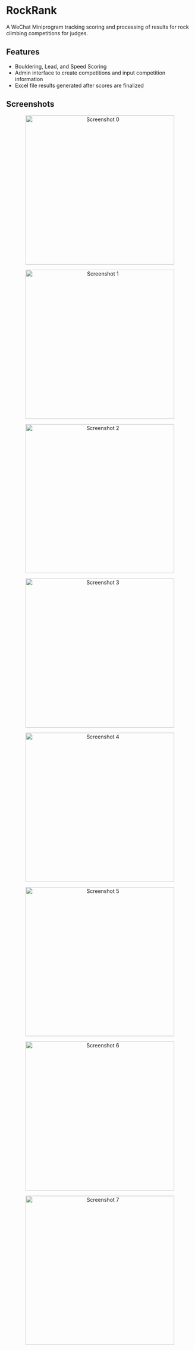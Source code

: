 # RockRank

A WeChat Miniprogram tracking scoring and processing of results for rock climbing competitions for judges.

## Features

- Bouldering, Lead, and Speed Scoring
- Admin interface to create competitions and input competition information
- Excel file results generated after scores are finalized

## Screenshots

<p align="center">
    <img src="screenshots/Screenshot0.png" alt="Screenshot 0" width="400" />
</p>

<p align="center">
    <img src="screenshots/Screenshot1.jpg" alt="Screenshot 1" width="400" />
</p>

<p align="center">
    <img src="screenshots/Screenshot2.jpg" alt="Screenshot 2" width="400" />
</p>

<p align="center">
    <img src="screenshots/Screenshot3.jpg" alt="Screenshot 3" width="400" />
</p>

<p align="center">
    <img src="screenshots/Screenshot4.jpg" alt="Screenshot 4" width="400" />
</p>

<p align="center">
    <img src="screenshots/Screenshot5.jpg" alt="Screenshot 5" width="400" />
</p>

<p align="center">
    <img src="screenshots/Screenshot6.jpg" alt="Screenshot 6" width="400" />
</p>

<p align="center">
    <img src="screenshots/Screenshot7.jpg" alt="Screenshot 7" width="400" />
</p>
